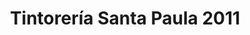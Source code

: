 ---
title: "Tintorería Santa Paula 2011"
url: /caracas/tintoreria-santa-paula-2011/
shop: lavandería
---